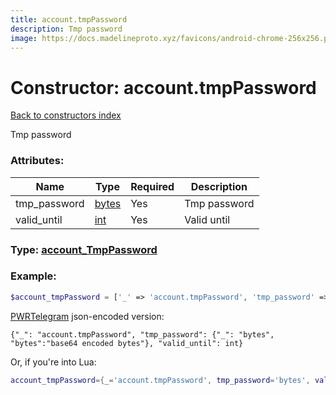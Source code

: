 ```yaml
---
title: account.tmpPassword
description: Tmp password
image: https://docs.madelineproto.xyz/favicons/android-chrome-256x256.png
---
```

# Constructor: account.tmpPassword  
[Back to constructors index](index.md)



Tmp password

### Attributes:

| Name     |    Type       | Required | Description |
|----------|---------------|----------|-------------|
|tmp\_password|[bytes](../types/bytes.md) | Yes|Tmp password|
|valid\_until|[int](../types/int.md) | Yes|Valid until|



### Type: [account\_TmpPassword](../types/account_TmpPassword.md)


### Example:

```php
$account_tmpPassword = ['_' => 'account.tmpPassword', 'tmp_password' => 'bytes', 'valid_until' => int];
```  

[PWRTelegram](https://pwrtelegram.xyz) json-encoded version:

```
{"_": "account.tmpPassword", "tmp_password": {"_": "bytes", "bytes":"base64 encoded bytes"}, "valid_until": int}
```


Or, if you're into Lua:

```lua
account_tmpPassword={_='account.tmpPassword', tmp_password='bytes', valid_until=int}

```


